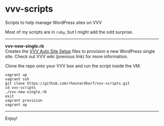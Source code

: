 vvv-scripts
===========

Scripts to help manage WordPress sites on VVV

Most of my scripts are in `ruby`, but I might add the odd surprise.

-----  

**vvv-new-single.rb**  
Creates the [VVV Auto Site Setup](https://github.com/Varying-Vagrant-Vagrants/VVV/wiki/Auto-site-Setup) files to provision a new WordPress single site.  Check out VVV wiki (previous link) for more information.

Clone the repo onto your VVV box and run the script inside the VM.  

    vagrant up
    vagrant ssh  
    git clone https://github.com/rheinardkorf/vvv-scripts.git  
    cd vvv-scripts  
    ./vvv-new-single.rb  
    exit  
    vagrant provision  
    vagrant up  

----- 

Enjoy!
